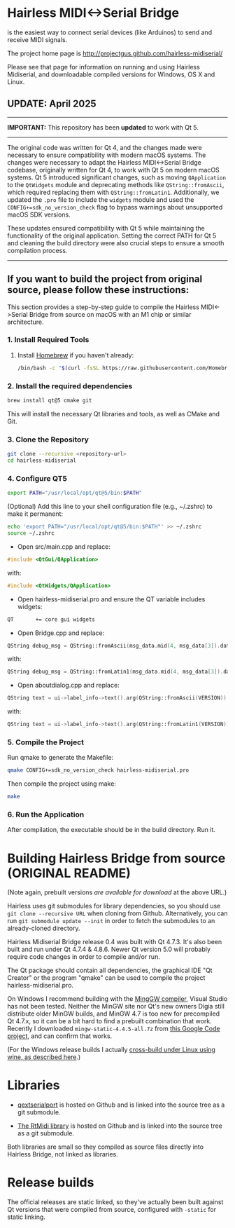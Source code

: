 # Hairless MIDI<->Serial Bridge 

is the easiest way to connect serial devices (like Arduinos) to send and receive MIDI signals.

The project home page is <http://projectgus.github.com/hairless-midiserial/>

Please see that page for information on running and using Hairless Midiserial, and downloadable compiled versions for Windows, OS X and Linux.

## UPDATE: April 2025

---

**IMPORTANT:** This repository has been **updated** to work with Qt 5. 

---

The original code was written for Qt 4, and the changes made were necessary to ensure compatibility with modern macOS systems.
The changes were necessary to adapt the Hairless MIDI<->Serial Bridge codebase, originally written for Qt 4, to work with Qt 5 on modern macOS systems. Qt 5 introduced significant changes, such as moving `QApplication` to the `QtWidgets` module and deprecating methods like `QString::fromAscii`, which required replacing them with `QString::fromLatin1`. Additionally, we updated the `.pro` file to include the `widgets` module and used the `CONFIG+=sdk_no_version_check` flag to bypass warnings about unsupported macOS SDK versions.

These updates ensured compatibility with Qt 5 while maintaining the functionality of the original application. Setting the correct PATH for Qt 5 and cleaning the build directory were also crucial steps to ensure a smooth compilation process.

---

## If you want to build the project from original source, please follow these instructions:

This section provides a step-by-step guide to compile the Hairless MIDI<->Serial Bridge from source on macOS with an M1 chip or similar architecture.

### 1. Install Required Tools

1. Install [Homebrew](https://brew.sh/) if you haven't already:

   ```sh
   /bin/bash -c "$(curl -fsSL https://raw.githubusercontent.com/Homebrew/install/HEAD/install.sh)"

### 2. Install the required dependencies

   ```sh
   brew install qt@5 cmake git
   ```

This will install the necessary Qt libraries and tools, as well as CMake and Git.

### 3. Clone the Repository

```bash
git clone --recursive <repository-url>
cd hairless-midiserial
```

### 4. Configure QT5

```bash
export PATH="/usr/local/opt/qt@5/bin:$PATH"
```

(Optional) Add this line to your shell configuration file (e.g., ~/.zshrc) to make it permanent:

```bash
echo 'export PATH="/usr/local/opt/qt@5/bin:$PATH"' >> ~/.zshrc
source ~/.zshrc
```

- Open src/main.cpp and replace:

```cpp
#include <QtGui/QApplication>
```

with:

```cpp
#include <QtWidgets/QApplication>
```

- Open hairless-midiserial.pro and ensure the QT variable includes widgets:

```bash
QT       += core gui widgets
```

- Open Bridge.cpp and replace:

```cpp
QString debug_msg = QString::fromAscii(msg_data.mid(4, msg_data[3]).data());
```

with:

```cpp
QString debug_msg = QString::fromLatin1(msg_data.mid(4, msg_data[3]).data());
```

- Open aboutdialog.cpp and replace:

```cpp
QString text = ui->label_info->text().arg(QString::fromAscii(VERSION)).arg(QString::fromAscii(__DATE__));
```

with:

```cpp
QString text = ui->label_info->text().arg(QString::fromLatin1(VERSION)).arg(QString::fromLatin1(__DATE__));        
```

### 5. Compile the Project

Run qmake to generate the Makefile:

```bash
qmake CONFIG+=sdk_no_version_check hairless-midiserial.pro
```

Then compile the project using make:

```bash
make
```

### 6. Run the Application

After compilation, the executable should be in the build directory. Run it.

# Building Hairless Bridge from source (ORIGINAL README)

(Note again, prebuilt versions *are available for download* at the above URL.)

Hairless uses git submodules for library dependencies, so you should use `git clone --recursive URL` when cloning from Github. Alternatively, you can run `git submodule update --init` in order to fetch the submodules to an already-cloned directory.

Hairless Midiserial Bridge release 0.4 was built with Qt 4.7.3. It's also been built and run under Qt 4.7.4 & 4.8.6. Newer Qt version 5.0 will probably require code changes in order to compile and/or run.

The Qt package should contain all dependencies, the graphical IDE "Qt Creator" or the program "qmake" can be used to compile the project hairless-midiserial.pro.

On Windows I recommend building with the [MingGW compiler](http://www.mingw.org/), Visual Studio has not been tested. Neither the MinGW site nor Qt's new owners Digia still distribute older MinGW builds, and MinGW 4.7 is too new for precompiled Qt 4.7.x, so it can be a bit hard to find a prebuilt combination that work. Recently I downloaded `mingw-static-4.4.5-all.7z` from [this Google Code project](https://code.google.com/p/qp-gcc/downloads/list), and can confirm that works.

(For the Windows release builds I actually [cross-build under Linux using wine, as described here](http://projectgus.com/2011/09/developing-qt-apps-for-windows-using-linux-wine/).)

# Libraries

- [qextserialport](https://code.google.com/p/qextserialport/) is hosted on Github and is linked into the source tree as a git submodule.

- [The RtMidi library](https://github.com/thestk/rtmidi) is hosted on Github and is linked into the source tree as a git submodule.

Both libraries are small so they compiled as source files directly into Hairless Bridge, not linked as libraries.

# Release builds

The official releases are static linked, so they've actually been built against Qt versions that were compiled from source, configured with `-static` for static linking.
